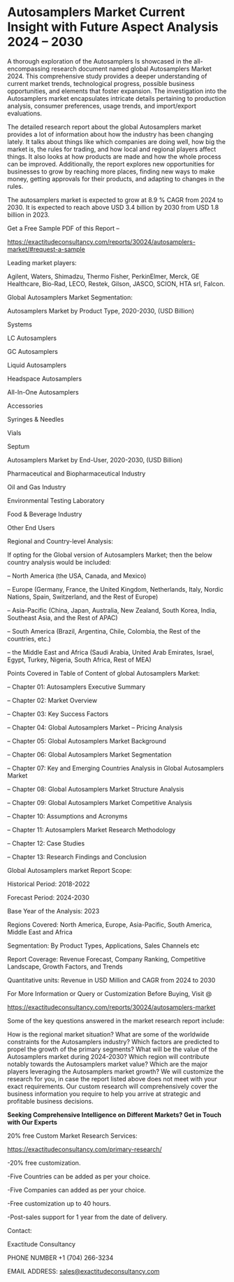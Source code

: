 # Autosamplers Market Current Insight with Future Aspect Analysis 2024 – 2030

A thorough exploration of the Autosamplers Is showcased  in the all-encompassing research document named global Autosamplers Market 2024. This comprehensive study provides a deeper understanding of current market trends, technological progress, possible business opportunities, and elements that foster expansion. The investigation into the Autosamplers market encapsulates intricate details pertaining to production analysis, consumer preferences, usage trends, and import/export evaluations.

The detailed research report about the global Autosamplers market provides a lot of information about how the industry has been changing lately. It talks about things like which companies are doing well, how big the market is, the rules for trading, and how local and regional players affect things. It also looks at how products are made and how the whole process can be improved. Additionally, the report explores new opportunities for businesses to grow by reaching more places, finding new ways to make money, getting approvals for their products, and adapting to changes in the rules.

The autosamplers market is expected to grow at 8.9 % CAGR from 2024 to 2030. It is expected to reach above USD 3.4 billion by 2030 from USD 1.8 billion in 2023.

Get a Free Sample PDF of this Report –

https://exactitudeconsultancy.com/reports/30024/autosamplers-market/#request-a-sample

Leading market players:

Agilent, Waters, Shimadzu, Thermo Fisher, PerkinElmer, Merck, GE Healthcare, Bio-Rad, LECO, Restek, Gilson, JASCO, SCION, HTA srl, Falcon.

Global Autosamplers Market Segmentation:

Autosamplers Market by Product Type, 2020-2030, (USD Billion)

Systems

LC Autosamplers

GC Autosamplers

Liquid Autosamplers

Headspace Autosamplers

All-In-One Autosamplers

Accessories

Syringes & Needles

Vials

Septum

Autosamplers Market by End-User, 2020-2030, (USD Billion)

Pharmaceutical and Biopharmaceutical Industry

Oil and Gas Industry

Environmental Testing Laboratory

Food & Beverage Industry

Other End Users

Regional and Country-level Analysis:

If opting for the Global version of Autosamplers Market; then the below country analysis would be included:

– North America (the USA, Canada, and Mexico)

– Europe (Germany, France, the United Kingdom, Netherlands, Italy, Nordic Nations, Spain, Switzerland, and the Rest of Europe)

– Asia-Pacific (China, Japan, Australia, New Zealand, South Korea, India, Southeast Asia, and the Rest of APAC)

– South America (Brazil, Argentina, Chile, Colombia, the Rest of the countries, etc.)

– the Middle East and Africa (Saudi Arabia, United Arab Emirates, Israel, Egypt, Turkey, Nigeria, South Africa, Rest of MEA)

Points Covered in Table of Content of global Autosamplers Market:

– Chapter 01:  Autosamplers Executive Summary

– Chapter 02: Market Overview

– Chapter 03: Key Success Factors

– Chapter 04: Global Autosamplers Market – Pricing Analysis

– Chapter 05: Global Autosamplers Market Background

– Chapter 06: Global Autosamplers Market Segmentation

– Chapter 07: Key and Emerging Countries Analysis in Global Autosamplers Market

– Chapter 08: Global Autosamplers Market Structure Analysis

– Chapter 09: Global Autosamplers Market Competitive Analysis

– Chapter 10: Assumptions and Acronyms

– Chapter 11: Autosamplers Market Research Methodology

– Chapter 12: Case Studies

– Chapter 13: Research Findings and Conclusion

Global Autosamplers market Report Scope:

Historical Period: 2018-2022

Forecast Period: 2024-2030

Base Year of the Analysis: 2023

Regions Covered: North America, Europe, Asia-Pacific, South America, Middle East and Africa

Segmentation: By Product Types, Applications, Sales Channels etc

Report Coverage: Revenue Forecast, Company Ranking, Competitive Landscape, Growth Factors, and Trends

Quantitative units: Revenue in USD Million and CAGR from 2024 to 2030

For More Information or Query or Customization Before Buying, Visit @

https://exactitudeconsultancy.com/reports/30024/autosamplers-market

Some of the key questions answered in the market research report include:

How is the regional market situation?
What are some of the worldwide constraints for the Autosamplers industry?
Which factors are predicted to propel the growth of the primary segments?
What will be the value of the Autosamplers market during 2024-2030?
Which region will contribute notably towards the Autosamplers market value?
Which are the major players leveraging the Autosamplers market growth?
We will customize the research for you, in case the report listed above does not meet with your exact requirements. Our custom research will comprehensively cover the business information you require to help you arrive at strategic and profitable business decisions.

**Seeking Comprehensive Intelligence on Different Markets? Get in Touch with Our Experts**

20% free Custom Market Research Services:

https://exactitudeconsultancy.com/primary-research/

-20% free customization.

-Five Countries can be added as per your choice.

-Five Companies can added as per your choice.

-Free customization up to 40 hours.

-Post-sales support for 1 year from the date of delivery.

Contact:

Exactitude Consultancy

PHONE NUMBER +1 (704) 266-3234

EMAIL ADDRESS: sales@exactitudeconsultancy.com
